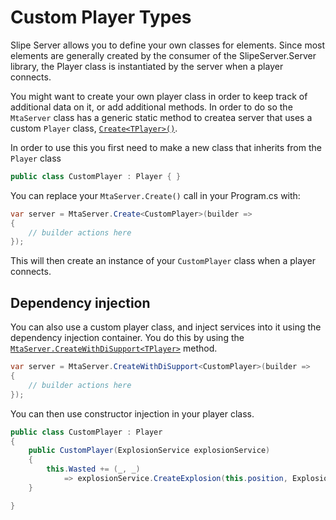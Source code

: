# Custom Player Types

Slipe Server allows you to define your own classes for elements. Since most elements are generally created by the consumer of the SlipeServer.Server library, the Player class is instantiated by the server when a player connects.  

You might want to create your own player class in order to keep track of additional data on it, or add additional methods. In order to do so the `MtaServer` class has a generic static method to createa server that uses a custom `Player` class, [`Create<TPlayer>()`](/api/server/SlipeServer.Server.MtaServer.html#SlipeServer_Server_MtaServer_Create__1_System_Action_SlipeServer_Server_ServerBuilders_ServerBuilder__).   

In order to use this you first need to make a new class that inherits from the `Player` class
```cs
public class CustomPlayer : Player { }
```

You can replace your `MtaServer.Create()` call in your Program.cs with:
```cs
var server = MtaServer.Create<CustomPlayer>(builder =>
{
    // builder actions here
});
```

This will then create an instance of your `CustomPlayer` class when a player connects.

## Dependency injection
You can also use a custom player class, and inject services into it using the dependency injection container. You do this by using the [`MtaServer.CreateWithDiSupport<TPlayer>`](/api/server/SlipeServer.Server.MtaServer.html#SlipeServer_Server_MtaServer_CreateWithDiSupport__1_System_Action_SlipeServer_Server_ServerBuilders_ServerBuilder__) method.
```cs
var server = MtaServer.CreateWithDiSupport<CustomPlayer>(builder =>
{
    // builder actions here
});
```

You can then use constructor injection in your player class.
```cs
public class CustomPlayer : Player
{
    public CustomPlayer(ExplosionService explosionService)
    {
        this.Wasted += (_, _) 
            => explosionService.CreateExplosion(this.position, ExplosionType.TankGrenade);
    }

}
```